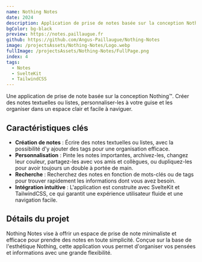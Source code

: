 ```yaml
---
name: Nothing Notes
date: 2024
description: Application de prise de notes basée sur la conception Nothing™.
bgColor: bg-black
preview: https://notes.paillaugue.fr
github: https://github.com/Angus-Paillaugue/Nothing-Notes
image: /projectsAssets/Nothing-Notes/Logo.webp
fullImage: /projectsAssets/Nothing-Notes/FullPage.png
index: 4
tags:
  - Notes
  - SvelteKit
  - TailwindCSS
---
```


Une application de prise de note basée sur la conception Nothing™. Créer des notes textuelles ou listes, personnaliser-les à votre guise et les organiser dans un espace clair et facile à naviguer.


## Caractéristiques clés
 - **Création de notes**  : Écrire des notes textuelles ou listes, avec la possibilité d'y ajouter des tags pour une organisation efficace.
 - **Personnalisation**  : Pinte les notes importantes, archivez-les, changez leur couleur, partagez-les avec vos amis et collègues, ou dupliquez-les pour avoir toujours un double à portée de main.
 - **Recherche**  : Recherchez des notes en fonction de mots-clés ou de tags pour trouver rapidement les informations dont vous avez besoin.
 - **Intégration intuitive**  : L'application est construite avec SvelteKit et TailwindCSS, ce qui garantit une expérience utilisateur fluide et une navigation facile.


## Détails du projet

Nothing Notes vise à offrir un espace de prise de note minimaliste et efficace pour prendre des notes en toute simplicité. Conçue sur la base de l'esthétique Nothing, cette application vous permet d'organiser vos pensées et informations avec une grande flexibilité.
